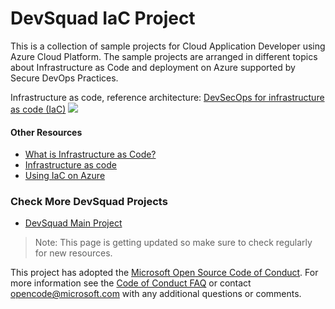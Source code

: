 # DevSquad IaC Project

This is a collection of sample projects for Cloud Application Developer using Azure Cloud Platform. The sample projects are arranged in different topics about Infrastructure as Code and deployment on Azure supported by Secure DevOps Practices.

Infrastructure as code, reference architecture:
[DevSecOps for infrastructure as code (IaC)](https://docs.microsoft.com/en-us/azure/architecture/solution-ideas/articles/devsecops-infrastructure-as-code)
![](https://docs.microsoft.com/en-us/azure/architecture/solution-ideas/media/devsecops-for-iac.png#lightbox)

#### Other Resources
- [What is Infrastructure as Code?](https://docs.microsoft.com/en-us/devops/deliver/what-is-infrastructure-as-code)
- [Infrastructure as code](https://docs.microsoft.com/en-us/dotnet/architecture/cloud-native/infrastructure-as-code)
- [Using IaC on Azure](https://docs.microsoft.com/en-us/devops/deliver/what-is-infrastructure-as-code#using-iac-on-azure)

### Check More DevSquad Projects
* [DevSquad Main Project](https://github.com/microsoft/fast-prototyping)

> Note: This page is getting updated so make sure to check regularly for new resources.

This project has adopted the [Microsoft Open Source Code of Conduct](https://opensource.microsoft.com/codeofconduct/). For more information see the [Code of Conduct FAQ](https://opensource.microsoft.com/codeofconduct/faq/) or contact [opencode@microsoft.com](mailto:opencode@microsoft.com) with any additional questions or comments.
